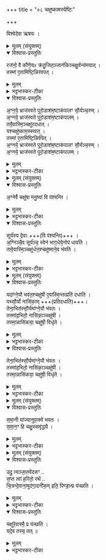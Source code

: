 +++
title = "०८ चक्षुष्कामस्येष्टिः"

+++

विश्वेदेवा ऋषयः ।

<details><summary>मूलम् (संयुक्तम्)</summary>

रज॑नो॒ वै कौ॑णे॒यᳵ क्र॑तु॒जित॒ञ्जान॑किञ्चक्षु॒र्वन्य॑मया॒त्तस्मा॑ ए॒तामिष्टि॒न्निर॑वपद॒ग्नये॒ भ्राज॑स्वते पुरो॒डाश॑म॒ष्टाक॑पालꣳ सौ॒र्यञ्च॒रुम॒ग्नये॒ भ्राज॑स्वते पुरो॒डाश॑म॒ष्टाक॑पाल॒न्तयै॒वास्मि॒ञ्चक्षु॑रदधा॒द्यश्चक्षु॑ष्काम॒स्स्यात्तस्मा॑ ए॒तामिष्टि॒न्निर्व॑पेद॒ग्नये॒ भ्राज॑स्वते पुरो॒डाश॑म॒ष्टाक॑पालꣳ सौ॒र्यञ्च॒रुम॒ग्नये॒ भ्राज॑स्वते पुरो॒डाश॑म॒ष्टाक॑पालम्
</details>

<details open><summary>विश्वास-प्रस्तुतिः</summary>

रज॑नो॒ वै कौ॑णे॒यᳵ क्र॑तु॒जित॒ञ्जान॑किञ्चक्षु॒र्वन्य॑मयात् ।  
तस्मा॑ ए॒तामिष्टि॒न्निर॑वपत् ।  
</details>

<details><summary>मूलम्</summary>

रज॑नो॒ वै कौ॑णे॒यᳵ क्र॑तु॒जित॒ञ्जान॑किञ्चक्षु॒र्वन्य॑मयात् ।  
तस्मा॑ ए॒तामिष्टि॒न्निर॑वपत् ।  
</details>

<details><summary>भट्टभास्कर-टीका</summary>

1रजनो वा इत्यादि ॥ रजनो नाम कुणेरपत्यम् । 'इतश्चानिञः' इति ढक् । क्रतुजितं नाम जनकस्यापत्यं अयात्प्रापद्यत । कीदृशम् चक्षुर्वन्यं चक्षुषो वनितारं संविभक्तारं चक्षुषः प्रदातारम् । छान्दसः कर्तरि कृत्यः । यद्वा - कूणिताक्षः कूणिर्वीपन्नाक्षः ; तस्यापत्यं कौणेयः । पितुरक्षिव्यापत्तिकथनं पुत्रस्य व्यापन्नाक्षित्वं द्योतयितुम् । पित्रा सरूपो हि सन् पुत्रो भवतीति । जानकिमयात् चक्षुषो लाभाय, चक्षुषो वननं संभजनं चक्षुर्वन्यं, तत् जानकिमयात् । याच्ञाकर्मा वा यातिः ; चक्षुर्लाभं तमयाचतेति । चक्षुरेव वा वननीयं चक्षुर्वर्न्यं ; तत् तमयाचतेति ।
</details>

<details open><summary>विश्वास-प्रस्तुतिः</summary>

अ॒ग्न॒ये॒ भ्राज॑स्वते पुरो॒डाश॑म॒ष्टाक॑पालꣳ सौ॒र्यञ्च॒रुम् ।  
अ॒ग्नये॒  भ्राज॑स्वते पुरो॒डाश॑म॒ष्टाक॑पालम् ।  
तयै॒वास्मि॒ञ्चक्षु॑रदधात् ।   
यश्चक्षु॑ष्काम॒स्स्यात् ।  
तस्मा॑ ए॒तामिष्टि॒न्निर्व॑पेत् ।  
अ॒ग्नये॒ भ्राज॑स्वते पुरो॒डाश॑म॒ष्टाक॑पालꣳ सौ॒र्यञ्च॒रुम् ।  
अ॒ग्नये॒ भ्राज॑स्वते पुरो॒डाश॑म॒ष्टाक॑पालम् ।
</details>

<details><summary>मूलम्</summary>

अ॒ग्न॒ये॒ भ्राज॑स्वते पुरो॒डाश॑म॒ष्टाक॑पालꣳ सौ॒र्यञ्च॒रुम् ।  
अ॒ग्नये॒  भ्राज॑स्वते पुरो॒डाश॑म॒ष्टाक॑पालम् ।  
तयै॒वास्मि॒ञ्चक्षु॑रदधात् ।   
यश्चक्षु॑ष्काम॒स्स्यात् ।  
तस्मा॑ ए॒तामिष्टि॒न्निर्व॑पेत् ।  
अ॒ग्नये॒ भ्राज॑स्वते पुरो॒डाश॑म॒ष्टाक॑पालꣳ सौ॒र्यञ्च॒रुम् ।  
अ॒ग्नये॒ भ्राज॑स्वते पुरो॒डाश॑म॒ष्टाक॑पालम् ।
</details>

<details><summary>भट्टभास्कर-टीका</summary>

भ्राजस्वान् दीप्तिमान् । उभयतः आग्नेयावष्टाकपालौ पुरोडाशौ, मध्ये सौर्यश्चरुः ॥
</details>

<details><summary>मूलम् (संयुक्तम्)</summary>

अ॒ग्नेर्वै चक्षु॑षा मनु॒ष्या॑ वि [33]  प॒श्य॒न्ति॒ सूर्य॑स्य दे॒वा अ॒ग्निञ्चै॒व सूर्य॑ञ्च॒ स्वेन॑ भाग॒धेये॒नोप॑ धावति॒ तावे॒वास्मि॒ञ्चक्षु॑र्धत्त॒श्चक्षु॑ष्माने॒व भ॑वति
</details>

<details open><summary>विश्वास-प्रस्तुतिः</summary>

अ॒ग्नेर्वै चक्षु॑षा मनु॒ष्या॑ वि प॑श्यन्ति ।   
</details>

<details><summary>मूलम्</summary>

अ॒ग्नेर्वै चक्षु॑षा मनु॒ष्या॑ वि प॑श्यन्ति ।   
</details>

<details><summary>भट्टभास्कर-टीका</summary>

2अग्नेर्वै चक्षुषेति ॥ अग्नेर्हेतोर्यच्चक्षुः प्रवर्तते तेनेत्यर्थः । विभक्तिव्यत्यये वा अग्निना चक्षुषेति ।
</details>

<details open><summary>विश्वास-प्रस्तुतिः</summary>

सूर्य॑स्य दे॒वाः +++(वि प॑श्यन्ति)+++ ।   
अ॒ग्निञ्चै॒व सूर्य॑ञ्च॒ स्वेन॑ भाग॒धेये॒नोप॑ धावति ।  
तावे॒वास्मि॒ञ्चक्षु॑र्धत्त॒श्चक्षु॑ष्माने॒व भ॑वति ।  
</details>

<details><summary>मूलम्</summary>

सूर्य॑स्य दे॒वाः +++(वि प॑श्यन्ति)+++ ।   
अ॒ग्निञ्चै॒व सूर्य॑ञ्च॒ स्वेन॑ भाग॒धेये॒नोप॑ धावति ।  
तावे॒वास्मि॒ञ्चक्षु॑र्धत्त॒श्चक्षु॑ष्माने॒व भ॑वति ।  
</details>

<details><summary>भट्टभास्कर-टीका</summary>

एवं - सूर्यस्येति ॥
</details>

<details><summary>मूलम् (संयुक्तम्)</summary>

यदा॑ग्ने॒यौ भव॑त॒श्चक्षु॑षी ए॒वास्मि॒न्तत्प्रति॑ दधाति॒ यथ्सौ॒र्यो नासि॑का॒न्तेना॒भित॑स्सौ॒र्यमा॑ग्ने॒यौ भ॑वत॒स्तस्मा॑द॒भितो॒ नासि॑का॒ञ्चक्षु॑षी॒ तस्मा॒न्नासि॑कया॒ चक्षु॑षी॒ विधृ॑ते
</details>

<details open><summary>विश्वास-प्रस्तुतिः</summary>

यदा॑ग्ने॒यौ भव॑त॒श्चक्षु॑षी ए॒वास्मि॒न्तत्प्रति॑ दधाति ।  
यथ्सौ॒र्यो नासि॑का॒म् +++(प्रतिदधाति)+++।  
तेना॒भित॑स्सौ॒र्यमा॑ग्ने॒यौ भ॑वतः ।  
तस्मा॑द॒भितो॒ नासि॑का॒ञ्चक्षु॑षी ।  
तस्मा॒न्नासि॑कया॒ चक्षु॑षी॒ विधृ॑ते ।  
</details>

<details><summary>मूलम्</summary>

यदा॑ग्ने॒यौ भव॑त॒श्चक्षु॑षी ए॒वास्मि॒न्तत्प्रति॑ दधाति ।  
यथ्सौ॒र्यो नासि॑का॒म् +++(प्रतिदधाति)+++।  
तेना॒भित॑स्सौ॒र्यमा॑ग्ने॒यौ भ॑वतः ।  
तस्मा॑द॒भितो॒ नासि॑का॒ञ्चक्षु॑षी ।  
तस्मा॒न्नासि॑कया॒ चक्षु॑षी॒ विधृ॑ते ।  
</details>

<details><summary>भट्टभास्कर-टीका</summary>

3यदाग्नेयाविति ॥ यस्मादभितः आग्नेयौ पुरोडाशौ भवतः, तस्मादाग्नेये चक्षुषी अस्मिन् यजमाने विपन्नचक्षुषि प्रतिदधाति पुनः स्थापयति । यत्सौर्यो मध्ये भवति नासिकां तेनास्मिन् प्रतिदधात्येव ; नासिकया विधृते हि चक्षुषी पश्यतः ।
</details>

<details open><summary>विश्वास-प्रस्तुतिः</summary>

तेना॒भित॑स्सौ॒र्यमा॑ग्ने॒यौ भ॑वतः ।  
तस्मा॑द॒भितो॒ नासि॑का॒ञ्चक्षु॑षी ।  
तस्मा॒न्नासि॑कया॒ चक्षु॑षी॒ विधृ॑ते ।  
</details>

<details><summary>मूलम्</summary>

तेना॒भित॑स्सौ॒र्यमा॑ग्ने॒यौ भ॑वतः ।  
तस्मा॑द॒भितो॒ नासि॑का॒ञ्चक्षु॑षी ।  
तस्मा॒न्नासि॑कया॒ चक्षु॑षी॒ विधृ॑ते ।  
</details>

<details><summary>भट्टभास्कर-टीका</summary>

अभितस्सौर्यमिति । अभितः उभयतः आदावन्ते च सौर्यस्य । 'अभितः परितः' इति द्वितीया । यस्मादेवं तस्मान्नासिकामभितश्चक्षुषी तस्मादेव चक्षुषी नासिकया विधृते ॥
</details>

<details><summary>मूलम् (संयुक्तम्)</summary>

समा॒नी या॑ज्यानुवा॒क्ये॑ भवतस्समा॒नꣳ हि चक्षु॒स्समृ॑द्ध्यै
</details>

<details open><summary>विश्वास-प्रस्तुतिः</summary>

स॒मा॒नी या॑ज्यानुवा॒क्ये॑ भवतः ।  
स॒मा॒न॒ꣳ हि चक्षु॒स्समृ॑द्ध्यै ।
</details>

<details><summary>मूलम्</summary>

स॒मा॒नी या॑ज्यानुवा॒क्ये॑ भवतः ।  
स॒मा॒न॒ꣳ हि चक्षु॒स्समृ॑द्ध्यै ।
</details>

<details><summary>भट्टभास्कर-टीका</summary>

4समानी इति । 'समानं हि चक्षुः' इति वचनात् चक्षुस्थानीययोराग्नेययोः समानी समान्यौ समानरूपे याज्यानुवाक्ये भवतः ; 'उदग्नेशुचयस्तव' 'विज्योतिषा' इति । सौर्यस्य तु 'उदु त्यं जातवेदसम्' 'चित्रं देवानाम्' इति । 'केवलमामक' इति समानशब्दात् ङीष्, 'वा च्छन्दसि' इति पूर्वसवर्ण दीर्घत्वम् ॥
</details>

<details><summary>मूलम् (संयुक्तम्)</summary>

उदु॒ त्यञ्जा॒तवे॑दसꣳ स॒प्त त्वा॑ ह॒रितो॒ रथे॑ चि॒त्रन्दे॒वाना॒मुद॑गा॒दनी॑क॒मिति॒ पिण्डा॒न्प्र य॑च्छति॒ चक्षु॑रे॒वास्मै॒ प्र य॑च्छति॒ यदे॒व तस्य॒ तत् ॥ [34]  
</details>

<details open><summary>विश्वास-प्रस्तुतिः</summary>

उदु॒ त्यञ्जा॒तवे॑दसꣳ ..  
स॒प्त त्वा॑ ह॒रितो॒ रथे॑ ..  
चि॒त्रन्दे॒वाना॒मुद॑गा॒दनी॑क॒म्  इति॒ पिण्डा॒न्प्र य॑च्छति ।
</details>

<details><summary>मूलम्</summary>

उदु॒ त्यञ्जा॒तवे॑दसꣳ ..  
स॒प्त त्वा॑ ह॒रितो॒ रथे॑ ..  
चि॒त्रन्दे॒वाना॒मुद॑गा॒दनी॑क॒म्  इति॒ पिण्डा॒न्प्र य॑च्छति ।
</details>

<details><summary>भट्टभास्कर-टीका</summary>

5उदु त्यमित्यादि ॥ चतुर्धाकरणकाले सौर्यात्त्रीन्पिण्डानुद्धृत्य 'उदु त्यम्' इत्यादिभिर्मन्त्रैः यजमानाय प्रयछति । स च प्राश्नातीति गम्यते । मन्त्रस्य सौर्यत्वात् सौर्यादेवोद्धृत्य प्रयच्छतीति ।   

-  उदु॒ त्यञ्जा॒तवे॑दसन्दे॒वव्ँव॑हन्ति के॒तवः॑ ।  
दृ॒शे विश्वा॑य॒ सूर्य॑म् ॥
  - 1अथ दाक्षिणं काण्डं सौम्यमेव । तत्र शौरीभ्यामृग्भ्यां गार्हपत्ये जुहोति - उदुत्यमिति प्रथमा गायत्री, द्वितीया त्रिष्टुप् ॥   
तत्र प्रथमा - 'उदायुषा' इत्यत्र व्याख्याता । त्यं तं इमं देवं जातवेदसं जातप्रज्ञं जातानां वेदितारं केतवो रश्मय उद्वहन्ति ऊर्ध्वं वहन्ति दृशे द्रष्टुं विश्वाय विश्वार्थं, विश्वो लोको यथैनं पश्येदिति । 'सुवर्गाय वा एतानि लोकाय हुयन्ते यद्दाक्षिणानि' इत्यादि ब्राह्मणम् ॥

  -  अथ सौम्यस्य चरोः पुरोनुवाक्या - उदु त्यमिति गायत्री ॥ व्याख्याता चेयं ग्रहप्रश्ने । प्रतीकग्रहणमिदम् । देवं सूर्यं जातवेदसं जातानां वेदितारं देवं केतवो रश्मयः उद्वहन्ति विस्वस्य लोकस्य दृशे दर्शनार्थमिति ॥

- स॒प्त त्वा॑ ह॒रितो॒ रथे॒ वह॑न्ति देव सूर्य ।  
शो॒चिष्के॑शव्ँविचक्षण ।  

  - तत्रैव पुरोनुवाक्या विकल्पयते - सप्त त्वेति गायत्री ॥ हे देव सूर्य त्वां सप्त सर्पणशीलाः हरितः रसभरणा रश्मयः रथे रंहसो रमन्तेऽस्मिन्नाप इति वा रथे मण्डले वहन्ति शोचिष्केशं दीप्तरश्मिं केशस्थानीया रश्मयः केशाः । हे विचक्षण प्रकाशक । चष्टिर्दर्शनकर्मा । विविधं चष्टे पश्यतीति विचचक्षणः । 'अनुदात्तेतश्च हलादेः' इति युच् । स त्वमस्मभ्यं चक्षुर्देहीति ॥

-  चि॒त्रन्दे॒वाना॒मुद॑गा॒दनी॑क॒ञ्चक्षु॑र्मि॒त्रस्य॒ वरु॑णस्या॒ग्नेः ।  
 आऽप्रा॒ द्यावा॑पृथि॒वी अ॒न्तरि॑क्ष॒ꣳ॒ सूर्य॑ आ॒त्मा जग॑तस्त॒स्थुष॑श्च ॥

   - अथ द्वितीया - चित्रं चायनीयं देवानामनीकं सङ्घातरूपम्मण्डलम् । यद्वा - देवानां रश्मीनां अनीकं मुखं समुदायस्थानं वा । मित्रादीनां देवानामपि चक्षुस्स्थानं , तेपि हि तेन प्रकाशितं पश्यन्ति । यद्वा - मित्रत्वादिपदप्राप्तिहेतुत्वाच्चक्षुरित्युपचर्यते । उपलक्षणं चैतत्, सर्वदेवतापदलाभहेतुत्वात्; भवति मण्डलोपासनमिति । इर्दृशमण्डलमुदगात् उदेति । छान्दसो लुङ्, 'गातिस्था' इति सिचो लुक् । यदा ईदृशम्मण्डलमुदेति तदा तन्मण्डलान्तर्गतो भगवान् सूर्यः जगतो जङ्गमस्य तस्थुषः स्थावरस्य च विश्वस्यात्मा द्यावापृथिवी द्यावापृथिव्यौ अन्तरिक्षं च रश्मिभिराप्राः आपूरयति । प्रा पूरणे पुरुषव्यत्ययः, अदादित्वाच्छपो लुक् । द्यौश्च पृथिवी च द्यावापृथिव्यौ । 'दिवो द्यावा' इति द्यावादेशः, 'वा छन्दसि' इति पूर्वसवर्णदीर्घः', 'देवताद्वन्द्वे च' इति पूर्वोत्तरयोर्युगपत्प्रकृतिस्वरत्वम्, पृथिवीशब्दो ङीषन्तोन्तोदात्तः । ईदृशो भगवाननेन होमेनास्माकमभिमतं साधयत्विति ॥

  - तत्रैव (सौम्यस्य चरोः)याज्या - चित्रमिति त्रिष्टुप् ॥ चित्रं चायनीयं सर्वलोकपूजितं देवानां रश्मीनामिन्द्रादीनां वा ऋत्विजां अनीकं मुखस्थानीयं समूहस्थानीयं वा उदगादुद्गच्छति सर्वात्मकसमष्टिरूपत्वात् । किं च – चक्षुस्थानीयं ख्यातिकरं वा मित्रादीनां । अयं देवो द्यावापृथिवी द्यावापृथिव्यौ अन्तरिक्षं च आप्राः आ (प्रागाः) पूरयति तेजसा । प्रा पूरणे, पूरुषव्यत्ययः । जगतः जङ्गमस्य सर्वस्य तस्थुषः स्थावरस्य सर्वस्यात्मा सूर्यः एकः प्रेरको वा सर्वस्य तस्मादात्मा ; सर्वोपकारकत्वात् । यद्वा - 'स यश्चायं पूरुषे । यश्चासावादित्ये । स एकः' इति दर्शनात् आत्मा सर्वस्य । अत्राचार्येण 'समानी याज्यानुवाक्ये भवतः' इत्येतदनुसारेण 'उदग्ने शुचयस्तव' 'विज्योतिषा' 'उदु त्यं जातवेदसम्' 'चित्रं देवानाम्' इति हविषां याज्यानुवाक्याः 'उदुत्यं जातवेदसम्' 'सप्त त्वा हरितो रथे' 'चित्रं देवानाम्' इति पिण्डान् प्रयच्छति इति ॥
</details>

<details open><summary>विश्वास-प्रस्तुतिः</summary>

चक्षु॑रे॒वास्मै॒ प्र य॑च्छति ।  
यदे॒व तस्य॒ तत् ॥
</details>

<details><summary>मूलम्</summary>

चक्षु॑रे॒वास्मै॒ प्र य॑च्छति ।  
यदे॒व तस्य॒ तत् ॥
</details>

<details><summary>भट्टभास्कर-टीका</summary>

ननु चक्षुष्कामस्य किं पिण्डैरित्याह - चक्षुरेवास्मै सनासिकमिदानीं दीयते, न पिण्डत्रयमात्रम् । किं यत्किञ्चित् चक्षुर्देहाननुगुणमेव दीयते ? नेत्याह - यदेव तस्य चक्षुः तदेव दीयते, न यत्किञ्चित् ॥

इति द्वितीये तृतीयेष्टमोनुवाकः ॥  
</details>
